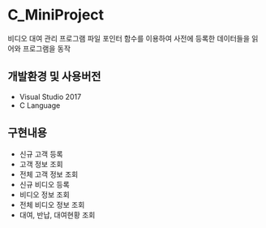 # C_MiniProject
비디오 대여 관리 프로그램
파일 포인터 함수를 이용하여 사전에 등록한 데이터들을 읽어와 프로그램을 동작

## 개발환경 및 사용버전
- Visual Studio 2017
- C Language

## 구현내용
- 신규 고객 등록
- 고객 정보 조회
- 전체 고객 정보 조회
- 신규 비디오 등록
- 비디오 정보 조회
- 전체 비디오 정보 조회
- 대여, 반납, 대여현황 조회

